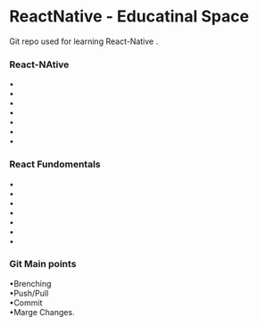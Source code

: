 # ReactNative - Educatinal Space
Git repo used for learning React-Native . <br>
### React-NAtive
•<br>
•<br>
•<br>
•<br>
•<br>
•<br>
•<br>
### React Fundomentals
•<br>
•<br>
•<br>
•<br>
•<br>
•<br>
•<br>
### Git  Main points 
•Brenching  <br>
•Push/Pull  <br>
•Commit     <br>
•Marge Changes. <br>
